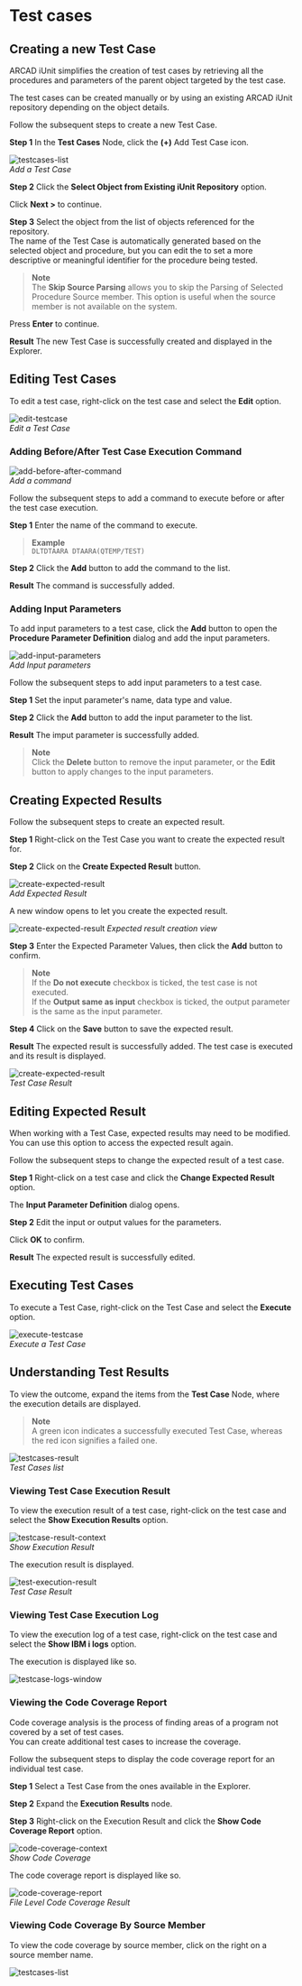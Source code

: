 # Test cases

## Creating a new Test Case

ARCAD iUnit simplifies the creation of test cases by retrieving all the procedures and parameters of the parent object targeted by the test case.

The test cases can be created manually or by using an existing ARCAD iUnit repository depending on the object details. 

Follow the subsequent steps to create a new Test Case.

**Step 1**   In the **Test Cases** Node, click the **(+)** Add Test Case icon.

![testcases-list](./../../media/create-testcase.png)  
_Add a Test Case_

**Step 2**   Click the **Select Object from Existing iUnit Repository** option.  

Click **Next >** to continue.

**Step 3**   Select the object from the list of objects referenced for the repository.  
The name of the Test Case is automatically generated based on the selected object and procedure, but you can edit the to set a more descriptive or meaningful identifier for the procedure being tested.

> **Note**  
The **Skip Source Parsing** allows you to skip the Parsing of Selected Procedure Source member. This option is useful when the source member is not available on the system.

Press  **Enter** to continue.

**Result**   The new Test Case is successfully created and displayed in the Explorer.

## Editing Test Cases
To edit a test case, right-click on the test case and select the **Edit** option.

![edit-testcase](./../../media/edit-testcase.png)  
_Edit a Test Case_

### Adding Before/After Test Case Execution Command  

![add-before-after-command](./../../media/before-after-command.png)  
_Add a command_
<!-- please retake this screenshot as it is not possible to read it-->

Follow the subsequent steps to add a command to execute before or after the test case execution.

**Step 1**   Enter the name of the command to execute. 
> **Example**  
`DLTDTAARA DTAARA(QTEMP/TEST)`

**Step 2**   Click the **Add** button to add the command to the list.

**Result**   The command is successfully added.

### Adding Input Parameters

To add input parameters to a test case, click the **Add** button to open the **Procedure Parameter Definition** dialog and add the input parameters.

![add-input-parameters](./../../media/add-inputParameter.png)  
_Add Input parameters_
<!-- please retake this screenshot as it is not possible to read it-->

Follow the subsequent steps to add input parameters to a test case.

**Step 1**   Set the input parameter's name, data type and value.  

**Step 2**   Click the **Add** button to add the input parameter to the list.  

**Result**   The imput parameter is successfully added.

> **Note**  
Click the **Delete** button to remove the input parameter, or the **Edit** button to apply changes to the input parameters.
   
## Creating Expected Results

Follow the subsequent steps to create an expected result.

**Step 1**   Right-click on the Test Case you want to create the expected result for.

**Step 2**   Click on the **Create Expected Result** button.

![create-expected-result](./../../media/add-expected-result-context.png)  
_Add Expected Result_

A new window opens to let you create the expected result.

![create-expected-result](./../../media/add-expected-result-window.png)
_Expected result creation view_

**Step 3**   Enter the Expected Parameter Values, then click the **Add** button to confirm.

> **Note**  
If the **Do not execute** checkbox is ticked, the test case is not executed.  
If the **Output same as input** checkbox is ticked, the output parameter is the same as the input parameter.

**Step 4**   Click on the **Save** button to save the expected result. 

**Result**   The expected result is successfully added. The test case is executed and its result is displayed.
   
![create-expected-result](./../../media/test-execution-result.png)  
_Test Case Result_

## Editing Expected Result
When working with a Test Case, expected results may need to be modified. You can use this option to access the expected result again.

Follow the subsequent steps to change the expected result of a test case. 

**Step 1**   Right-click on a test case and click the **Change Expected Result** option.

The **Input Parameter Definition** dialog opens.

**Step 2**   Edit the input or output values for the parameters.

Click **OK** to confirm. 

**Result**   The expected result is successfully edited.

## Executing Test Cases 

To execute a Test Case, right-click on the Test Case and select the **Execute** option.

![execute-testcase](./../../media/execute-testcase.png)  
_Execute a Test Case_

## Understanding Test Results

<!-- The Execution Results : The results obtained when Executing the Test case. --> 

To view the outcome, expand the items from the **Test Case** Node, where the execution details are displayed.

> **Note**  
A green icon indicates a successfully executed Test Case, whereas the red icon signifies a failed one.  

![testcases-result](./../../media/testcase-result.png)  
_Test Cases list_

### Viewing Test Case Execution Result
    
To view the execution result of a test case, right-click on the test case and select the **Show Execution Results** option.

![testcase-result-context](./../../media/testcase-result-context.png)  
_Show Execution Result_

The execution result is displayed.

![test-execution-result](./../../media/test-execution-result.png)  
_Test Case Result_

### Viewing Test Case Execution Log

To view the execution log of a test case, right-click on the test case and select the **Show IBM i logs** option.

<!-- ![test-execution-result](./../../media/testcase-logs-context.png)-->

The execution is displayed like so.

![testcase-logs-window](./../../media/testcase-logs-window.png)

### Viewing the Code Coverage Report

Code coverage analysis is the process of finding areas of a program not covered by a set of test cases.  
You can create additional test cases to increase the coverage.  

Follow the subsequent steps to display the code coverage report for an individual test case.

**Step 1**   Select a Test Case from the ones available in the Explorer.

**Step 2**   Expand the **Execution Results** node.

**Step 3**   Right-click on the Execution Result and click the **Show Code Coverage Report** option.

![code-coverage-context](./../../media/code-coverage-context.png)  
_Show Code Coverage_

The code coverage report is displayed like so.

![code-coverage-report](./../../media/code-coverage-report.png)  
_File Level Code Coverage Result_

### Viewing Code Coverage By Source Member

To view the code coverage by source member, click on the right on a source member name.

![testcases-list](./../../media/code-coverage-report-source.png)